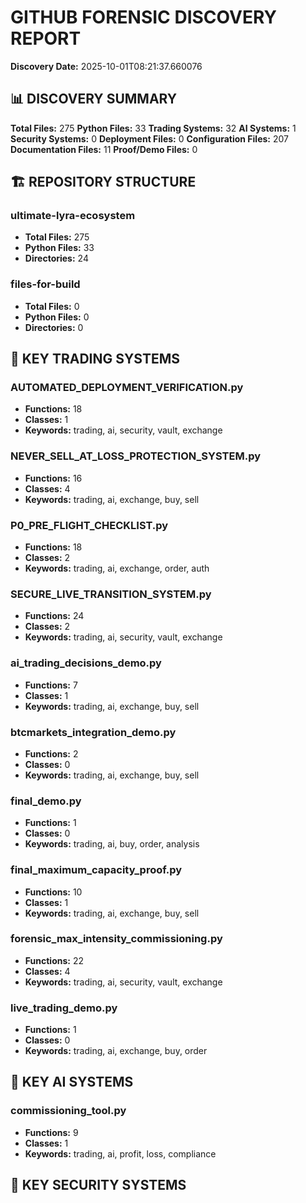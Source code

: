 # GITHUB FORENSIC DISCOVERY REPORT

**Discovery Date:** 2025-10-01T08:21:37.660076

## 📊 DISCOVERY SUMMARY

**Total Files:** 275
**Python Files:** 33
**Trading Systems:** 32
**AI Systems:** 1
**Security Systems:** 0
**Deployment Files:** 0
**Configuration Files:** 207
**Documentation Files:** 11
**Proof/Demo Files:** 0

## 🏗️ REPOSITORY STRUCTURE

### ultimate-lyra-ecosystem
- **Total Files:** 275
- **Python Files:** 33
- **Directories:** 24

### files-for-build
- **Total Files:** 0
- **Python Files:** 0
- **Directories:** 0

## 🎯 KEY TRADING SYSTEMS

### AUTOMATED_DEPLOYMENT_VERIFICATION.py
- **Functions:** 18
- **Classes:** 1
- **Keywords:** trading, ai, security, vault, exchange

### NEVER_SELL_AT_LOSS_PROTECTION_SYSTEM.py
- **Functions:** 16
- **Classes:** 4
- **Keywords:** trading, ai, exchange, buy, sell

### P0_PRE_FLIGHT_CHECKLIST.py
- **Functions:** 18
- **Classes:** 2
- **Keywords:** trading, ai, exchange, order, auth

### SECURE_LIVE_TRANSITION_SYSTEM.py
- **Functions:** 24
- **Classes:** 2
- **Keywords:** trading, ai, security, vault, exchange

### ai_trading_decisions_demo.py
- **Functions:** 7
- **Classes:** 1
- **Keywords:** trading, ai, exchange, buy, sell

### btcmarkets_integration_demo.py
- **Functions:** 2
- **Classes:** 0
- **Keywords:** trading, ai, exchange, buy, sell

### final_demo.py
- **Functions:** 1
- **Classes:** 0
- **Keywords:** trading, ai, buy, order, analysis

### final_maximum_capacity_proof.py
- **Functions:** 10
- **Classes:** 1
- **Keywords:** trading, ai, exchange, buy, sell

### forensic_max_intensity_commissioning.py
- **Functions:** 22
- **Classes:** 4
- **Keywords:** trading, ai, security, vault, exchange

### live_trading_demo.py
- **Functions:** 1
- **Classes:** 0
- **Keywords:** trading, ai, exchange, buy, order

## 🤖 KEY AI SYSTEMS

### commissioning_tool.py
- **Functions:** 9
- **Classes:** 1
- **Keywords:** trading, ai, profit, loss, compliance

## 🔐 KEY SECURITY SYSTEMS

